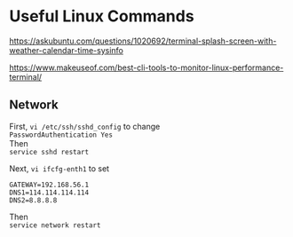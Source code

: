 # Useful Linux Commands

https://askubuntu.com/questions/1020692/terminal-splash-screen-with-weather-calendar-time-sysinfo

https://www.makeuseof.com/best-cli-tools-to-monitor-linux-performance-terminal/

## Network

First, `vi /etc/ssh/sshd_config` to change  
`PasswordAuthentication Yes`  
Then  
`service sshd restart`

Next, `vi ifcfg-enth1` to set
```
GATEWAY=192.168.56.1
DNS1=114.114.114.114
DNS2=8.8.8.8
```
Then  
`service network restart`


